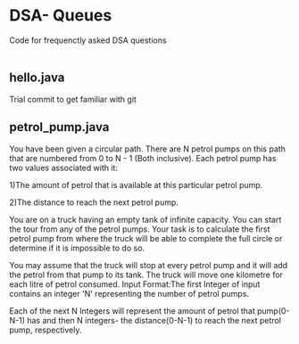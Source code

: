 # DSA- Queues
Code for frequenctly asked DSA questions <br><br>
## **hello.java**
Trial commit to get familiar with git
## **petrol_pump.java**
You have been given a circular path. There are N petrol pumps on this path that are numbered from 0 to N - 1 (Both inclusive). Each petrol pump has two values associated with it:

1)The amount of petrol that is available at this particular petrol pump.

2)The distance to reach the next petrol pump.

You are on a truck having an empty tank of infinite capacity. You can start the tour from any of the petrol pumps. Your task is to calculate the first petrol pump from where the truck will be able to complete the full circle or determine if it is impossible to do so.

You may assume that the truck will stop at every petrol pump and it will add the petrol from that pump to its tank. The truck will move one kilometre for each litre of petrol consumed.
Input Format:The first Integer of input contains an integer 'N' representing the number of petrol pumps.

Each of the next N Integers will represent the amount of petrol that pump(0-N-1) has and then N integers- the distance(0-N-1) to reach the next petrol pump, respectively.
